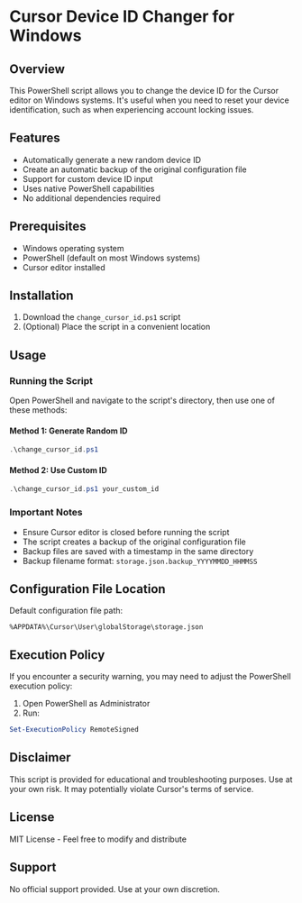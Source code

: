 # Cursor Device ID Changer for Windows

## Overview
This PowerShell script allows you to change the device ID for the Cursor editor on Windows systems. It's useful when you need to reset your device identification, such as when experiencing account locking issues.

## Features
- Automatically generate a new random device ID
- Create an automatic backup of the original configuration file
- Support for custom device ID input
- Uses native PowerShell capabilities
- No additional dependencies required

## Prerequisites
- Windows operating system
- PowerShell (default on most Windows systems)
- Cursor editor installed

## Installation
1. Download the `change_cursor_id.ps1` script
2. (Optional) Place the script in a convenient location

## Usage

### Running the Script
Open PowerShell and navigate to the script's directory, then use one of these methods:

#### Method 1: Generate Random ID
```powershell
.\change_cursor_id.ps1
```

#### Method 2: Use Custom ID
```powershell
.\change_cursor_id.ps1 your_custom_id
```

### Important Notes
- Ensure Cursor editor is closed before running the script
- The script creates a backup of the original configuration file
- Backup files are saved with a timestamp in the same directory
- Backup filename format: `storage.json.backup_YYYYMMDD_HHMMSS`

## Configuration File Location
Default configuration file path:
```
%APPDATA%\Cursor\User\globalStorage\storage.json
```

## Execution Policy
If you encounter a security warning, you may need to adjust the PowerShell execution policy:

1. Open PowerShell as Administrator
2. Run:
```powershell
Set-ExecutionPolicy RemoteSigned
```

## Disclaimer
This script is provided for educational and troubleshooting purposes. Use at your own risk. It may potentially violate Cursor's terms of service.

## License
MIT License - Feel free to modify and distribute

## Support
No official support provided. Use at your own discretion.